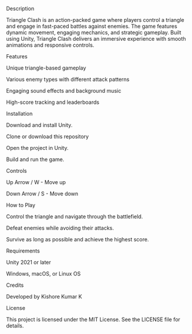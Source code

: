 Description

Triangle Clash is an action-packed game where players control a triangle and engage in fast-paced battles against enemies. The game features dynamic movement, engaging mechanics, and strategic gameplay. Built using Unity, Triangle Clash delivers an immersive experience with smooth animations and responsive controls.

Features

Unique triangle-based gameplay

Various enemy types with different attack patterns

Engaging sound effects and background music

High-score tracking and leaderboards

Installation

Download and install Unity.

Clone or download this repository

Open the project in Unity.

Build and run the game.

Controls

Up Arrow / W - Move up

Down Arrow / S - Move down

How to Play

Control the triangle and navigate through the battlefield.

Defeat enemies while avoiding their attacks.

Survive as long as possible and achieve the highest score.

Requirements

Unity 2021 or later

Windows, macOS, or Linux OS

Credits

Developed by Kishore Kumar K

License

This project is licensed under the MIT License. See the LICENSE file for details.
